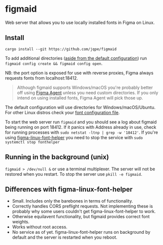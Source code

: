# figmaid

Web server that allows you to use locally installed fonts in Figma on Linux.


## Install
`cargo install --git https://github.com/jqpe/figmaid` 

To add additional directories ([aside from the default configuration](https://figmaid.nykanen.me/usage.html#configuration)) run `figmaid config create && figmaid config open`.  

NB: the port option is exposed for use with reverse proxies, Figma always requests fonts from localhost:18412.

> Although figmaid supports Windows/macOS you're probably better off using [Figma Agent](https://help.figma.com/hc/en-us/articles/360039956894-Access-local-fonts-on-your-computer#browser) unless you need custom directories.
> If you only intend on using installed fonts, Figma Agent will pick those up.

The default configuration will use directories for Windows/macOS/Ubuntu. For other Linux distros check your [font configuration file](https://linux.die.net/man/5/fonts-conf).
  
To start the web server run `figmaid` and you should see a log about figmaid being running on port 18412.
If it panics with Address already in use, check for running processes with `sudo netstat -ltnp | grep -w '18412'`.
If you're using [figma-linux-font-helper](https://github.com/Figma-Linux/figma-linux-font-helper) you need to stop the service with `sudo systemctl stop fonthelper`
  
## Running in the background (unix)
`figmaid > /dev/null &` or use a terminal multiplexer. The server will not be restored when you restart. To stop the server use `pkill -e figmaid`.
  
## Differences with figma-linux-font-helper
- Small. Includes only the barebones in terms of functionality.
- Correctly handles CORS preflight requests. Not implementing these is probably why some users couldn't get figma-linux-font-helper to work.
- Otherwise equilavent functionality, but figmaid provides correct font weights.
- Works without root access. 
- No service as of yet. figma-linux-font-helper runs on background by default and the server is restarted when you reboot. 
